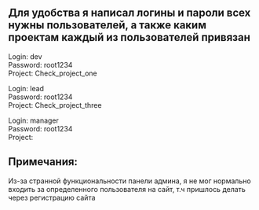 Для удобства я написал логины и пароли всех нужны пользователей, а также каким проектам каждый из пользователей привязан
-

Login: dev \
Password: root1234 \
Project: Check_project_one

Login: lead \
Password: root1234 \
Project: Check_project_three

Login: manager \
Password: root1234 \
Project: 

Примечания:
-
Из-за странной функциональности панели админа, я не мог нормально входить за определенного пользователя на сайт,
т.ч пришлось делать через регистрацию сайта
